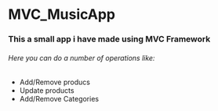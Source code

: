 # MVC_MusicApp
### This a small app i have made using MVC Framework

###### Here you can do a number of operations like:
* Add/Remove producs
* Update products
* Add/Remove Categories

